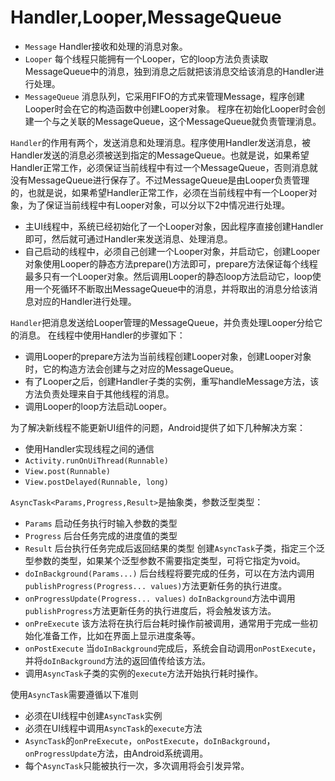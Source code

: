 Handler,Looper,MessageQueue
=============================

+ ``Message`` Handler接收和处理的消息对象。
+ ``Looper`` 每个线程只能拥有一个Looper，它的loop方法负责读取MessageQueue中的消息，独到消息之后就把该消息交给该消息的Handler进行处理。
+ ``MessageQueue`` 消息队列，它采用FIFO的方式来管理Message，程序创建Looper时会在它的构造函数中创建Looper对象。 程序在初始化Looper时会创建一个与之关联的MessageQueue，这个MessageQueue就负责管理消息。

``Handler``的作用有两个，发送消息和处理消息。程序使用Handler发送消息，被Handler发送的消息必须被送到指定的MessageQueue。也就是说，如果希望Handler正常工作，必须保证当前线程中有过一个MessageQueue，否则消息就没有MessageQueue进行保存了。不过MessageQueue是由Looper负责管理的，也就是说，如果希望Handler正常工作，必须在当前线程中有一个Looper对象，为了保证当前线程中有Looper对象，可以分以下2中情况进行处理。
+ 主UI线程中，系统已经初始化了一个Looper对象，因此程序直接创建Handler即可，然后就可通过Handler来发送消息、处理消息。
+ 自己启动的线程中，必须自己创建一个Looper对象，并启动它，创建Looper对象使用Looper的静态方法prepare()方法即可，prepare方法保证每个线程最多只有一个Looper对象。然后调用Looper的静态loop方法启动它，loop使用一个死循环不断取出MessageQueue中的消息，并将取出的消息分给该消息对应的Handler进行处理。

``Handler``把消息发送给Looper管理的MessageQueue，并负责处理Looper分给它的消息。
在线程中使用Handler的步骤如下：
- 调用Looper的prepare方法为当前线程创建Looper对象，创建Looper对象时，它的构造方法会创建与之对应的MessageQueue。
- 有了Looper之后，创建Handler子类的实例，重写handleMessage方法，该方法负责处理来自于其他线程的消息。
- 调用Looper的loop方法启动Looper。

为了解决新线程不能更新UI组件的问题，Android提供了如下几种解决方案：
+ 使用Handler实现线程之间的通信
+ ``Activity.runOnUiThread(Runnable)``
+ ``View.post(Runnable)``
+ ``View.postDelayed(Runnable, long)``

``AsyncTask<Params,Progress,Result>``是抽象类，参数泛型类型：
+ ``Params`` 启动任务执行时输入参数的类型
+ ``Progress`` 后台任务完成的进度值的类型
+ ``Result`` 后台执行任务完成后返回结果的类型
创建``AsyncTask``子类，指定三个泛型参数的类型，如果某个泛型参数不需要指定类型，可将它指定为void。
+ ``doInBackground(Params...)`` 后台线程将要完成的任务，可以在方法内调用``publishProgress(Progress... values)``方法更新任务的执行进度。
+ ``onProgressUpdate(Progress... values)`` ``doInBackground``方法中调用``publishProgress``方法更新任务的执行进度后，将会触发该方法。
+ ``onPreExecute`` 该方法将在执行后台耗时操作前被调用，通常用于完成一些初始化准备工作，比如在界面上显示进度条等。
+ ``onPostExecute`` 当``doInBackground``完成后，系统会自动调用``onPostExecute``，并将``doInBackground``方法的返回值传给该方法。
+ 调用``AsyncTask``子类的实例的``execute``方法开始执行耗时操作。

使用``AsyncTask``需要遵循以下准则
+ 必须在UI线程中创建``AsyncTask``实例
+ 必须在UI线程中调用``AsyncTask``的``execute``方法
+ ``AsyncTask``的``onPreExecute``，``onPostExecute``，``doInBackground``，``onProgressUpdate``方法，由Android系统调用。
+ 每个``AsyncTask``只能被执行一次，多次调用将会引发异常。